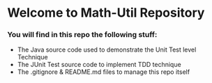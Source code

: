# Welcome to Math-Util Repository

### You will find in this repo the following stuff:
* The Java source code used to demonstrate the Unit Test level Technique
* The JUnit Test source code to implement TDD technique
* The .gitignore & README.md files to manage this repo itself
